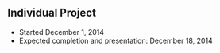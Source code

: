 ## Individual Project
- Started December 1, 2014
- Expected completion and presentation: December 18, 2014
